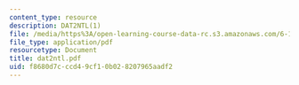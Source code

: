 ```yaml
---
content_type: resource
description: DAT2NTL(1)
file: /media/https%3A/open-learning-course-data-rc.s3.amazonaws.com/6-111-introductory-digital-systems-laboratory-fall-2002/f8680d7cccd49cf10b028207965aadf2_dat2ntl.pdf
file_type: application/pdf
resourcetype: Document
title: dat2ntl.pdf
uid: f8680d7c-ccd4-9cf1-0b02-8207965aadf2
---
```


